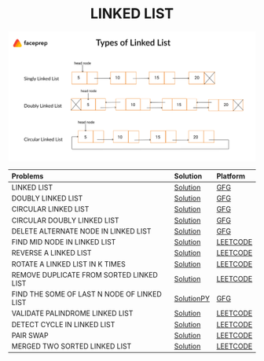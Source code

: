 <h1 align="center" >LINKED LIST</h1>
<p align="center">
  <img width="600" src="logo..png">
</p>



| Problems                                     | Solution                      | Platform                                       |
| :-------------                                |:-------------                 | :-------------                                | 
| LINKED LIST                                  | [Solution](https://github.com/aditya-2703/DSA/blob/main/LINKED_LIST/LINKED_LIST.py)                                          | [GFG](https://www.geeksforgeeks.org/linked-list-set-1-introduction/) |
| DOUBLY LINKED LIST                           | [Solution](https://github.com/aditya-2703/DSA/blob/main/LINKED_LIST/DOUBLY_LINKED_LIST.py)                                   | [GFG](https://www.geeksforgeeks.org/doubly-linked-list/) |   
| CIRCULAR LINKED LIST                         | [Solution](https://github.com/aditya-2703/DSA/blob/main/LINKED_LIST/CIRCULAR_SINGLY_LINKED_LIST.py)                          | [GFG](https://www.geeksforgeeks.org/circular-singly-linked-list-insertion/) | 
| CIRCULAR DOUBLY LINKED LIST                  | [Solution](https://github.com/aditya-2703/DSA/blob/main/LINKED_LIST/CIRCULAR_DOUBLY_LINKED_LIST.PY)                          | [GFG](https://www.geeksforgeeks.org/doubly-circular-linked-list-set-1-introduction-and-insertion/) | 
| DELETE ALTERNATE NODE IN LINKED LIST         | [Solution](https://github.com/aditya-2703/DSA/blob/main/LINKED_LIST/DELETE_ALTERNATE_NODE.PY)                                | [GFG](https://www.geeksforgeeks.org/delete-alternate-nodes-of-a-linked-list/) | 
| FIND MID NODE IN LINKED LIST                 | [Solution](https://github.com/aditya-2703/DSA/blob/main/LINKED_LIST/GET_MIDDLE_IN_LL.PY)                                     | [LEETCODE](https://leetcode.com/problems/middle-of-the-linked-list/) | 
| REVERSE A LINKED LIST                        | [Solution](https://github.com/aditya-2703/DSA/blob/main/LINKED_LIST/REVERSELINKEDLIST.py)                                    | [LEETCODE](https://leetcode.com/problems/reverse-linked-list/) |  
| ROTATE A LINKED LIST IN K TIMES              | [Solution](https://github.com/aditya-2703/DSA/blob/main/LINKED_LIST/ROTATE_A_LINKED_LIST.PY)                                 | [LEETCODE](https://leetcode.com/problems/rotate-list/) |  
| REMOVE DUPLICATE FROM SORTED LINKED LIST     | [Solution](https://github.com/aditya-2703/DSA/blob/main/LINKED_LIST/REMOVE_DUPLICATE_FROM_SORTED_LIST.PY)                    | [LEETCODE](https://leetcode.com/problems/remove-duplicates-from-sorted-list/) |  
| FIND THE SOME OF LAST N NODE OF LINKED  LIST | [SolutionPY](https://github.com/aditya-2703/DSA/blob/main/LINKED_LIST/FIND_THE%20_SUM_OF_LAST_N_NODED_OF_THE_LINKED_LIST.PY) | [GFG](https://www.geeksforgeeks.org/find-sum-last-n-nodes-given-linked-list/) |  
| VALIDATE PALINDROME LINKED LIST              | [Solution](https://github.com/aditya-2703/DSA/blob/main/LINKED_LIST/PALINDROME_LINKED_LIST.PY)                               | [LEETCODE](https://leetcode.com/problems/palindrome-linked-list/) |  
| DETECT CYCLE IN LINKED LIST                  | [Solution](https://github.com/aditya-2703/DSA/blob/main/LINKED_LIST/LINKED_LIST_CYCLE.PY)                                    | [LEETCODE](https://leetcode.com/problems/linked-list-cycle/) |  
| PAIR SWAP                                    | [Solution](https://github.com/aditya-2703/DSA/blob/main/LINKED_LIST/PAIR_SWAP.PY)                                            | [LEETCODE](https://leetcode.com/problems/swap-nodes-in-pairs/) |  
| MERGED  TWO SORTED LINKED LIST               | [Solution](https://github.com/aditya-2703/DSA/blob/main/LINKED_LIST/MERGED_TWO_SORTED_ARR.PY)                                | [LEETCODE](https://leetcode.com/problems/merge-two-sorted-lists/) |  
